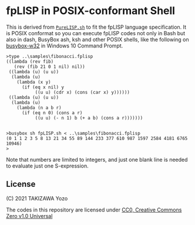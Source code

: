 # fpLISP in POSIX-conformant Shell

This is derived from [`PureLISP.sh`](https://github.com/ytaki0801/PureLISP.sh) to fit the fpLISP language specification. It is POSIX conformat so you can execute fpLISP codes not only in Bash but also in dash, BusyBox ash, ksh and other POSIX shells, like the following on [busybox-w32](https://frippery.org/busybox/) in Windows 10 Command Prompt.
```
>type ..\samples\fibonacci.fplisp
((lambda (rev fib)
   (rev (fib 21 0 1 nil) nil))
 ((lambda (u) (u u))
  (lambda (u)
    (lambda (x y)
      (if (eq x nil) y
           ((u u) (cdr x) (cons (car x) y))))))
 ((lambda (u) (u u))
  (lambda (u)
    (lambda (n a b r)
      (if (eq n 0) (cons a r)
           ((u u) (- n 1) b (+ a b) (cons a r)))))))


>busybox sh fpLISP.sh < ..\samples\fibonacci.fplisp
(0 1 1 2 3 5 8 13 21 34 55 89 144 233 377 610 987 1597 2584 4181 6765 10946)
>
```
Note that numbers are limited to integers, and just one blank line is needed to evaluate just one S-expression.

## License

(C) 2021 TAKIZAWA Yozo

The codes in this repository are licensed under [CC0, Creative Commons Zero v1.0 Universal](https://creativecommons.org/publicdomain/zero/1.0/)

